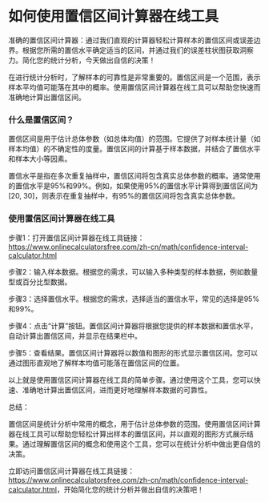 如何使用置信区间计算器在线工具
===============

准确的置信区间计算器：通过我们直观的计算器轻松计算样本的置信区间或误差边界。根据您所需的置信水平确定适当的区间，并通过我们的误差柱状图获取洞察力。简化您的统计分析，今天做出自信的决策！

在进行统计分析时，了解样本的可靠性是非常重要的。置信区间是一个范围，表示样本平均值可能落在其中的概率。使用置信区间计算器在线工具可以帮助您快速而准确地计算出置信区间。

### 什么是置信区间？

置信区间是用于估计总体参数（如总体均值）的范围。它提供了对样本统计量（如样本均值）的不确定性的度量。置信区间的计算基于样本数据，并结合了置信水平和样本大小等因素。

置信水平是指在多次重复抽样中，置信区间将包含真实总体参数的概率。通常使用的置信水平是95%和99%。例如，如果使用95%的置信水平计算得到置信区间为\[20, 30\]，则表示在重复抽样中，有95%的置信区间将包含真实总体参数。

### 使用置信区间计算器在线工具

步骤1：打开置信区间计算器在线工具链接：<https://www.onlinecalculatorsfree.com/zh-cn/math/confidence-interval-calculator.html>

步骤2：输入样本数据。根据您的需求，可以输入多种类型的样本数据，例如数量型或百分比型数据。

步骤3：选择置信水平。根据您的需求，选择适当的置信水平，常见的选择是95%和99%。

步骤4：点击“计算”按钮。置信区间计算器将根据您提供的样本数据和置信水平，自动计算出置信区间，并显示在结果栏中。

步骤5：查看结果。置信区间计算器将以数值和图形的形式显示置信区间。您可以通过图形直观地了解样本均值可能落在置信区间的位置。

以上就是使用置信区间计算器在线工具的简单步骤。通过使用这个工具，您可以快速、准确地计算出置信区间，进而更好地理解样本数据的可靠性。

总结：

置信区间是统计分析中常用的概念，用于估计总体参数的范围。使用置信区间计算器在线工具可以帮助您轻松计算出样本的置信区间，并以直观的图形方式展示结果。通过理解置信区间的概念和使用这个工具，您可以在统计分析中做出更自信的决策。

立即访问置信区间计算器在线工具链接：<https://www.onlinecalculatorsfree.com/zh-cn/math/confidence-interval-calculator.html>，开始简化您的统计分析并做出自信的决策吧！